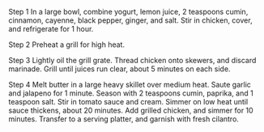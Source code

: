 Step 1
In a large bowl, combine yogurt, lemon juice, 2 teaspoons cumin, cinnamon, cayenne, black pepper, ginger, and salt. Stir in chicken, cover, and refrigerate for 1 hour.

Step 2
Preheat a grill for high heat.

Step 3
Lightly oil the grill grate. Thread chicken onto skewers, and discard marinade. Grill until juices run clear, about 5 minutes on each side.

Step 4
Melt butter in a large heavy skillet over medium heat. Saute garlic and jalapeno for 1 minute. Season with 2 teaspoons cumin, paprika, and 1 teaspoon salt. Stir in tomato sauce and cream. Simmer on low heat until sauce thickens, about 20 minutes. Add grilled chicken, and simmer for 10 minutes. Transfer to a serving platter, and garnish with fresh cilantro.